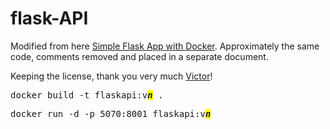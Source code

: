 # flask-API

Modified from here [Simple Flask App with Docker](https://github.com/chesahkalu/Simple-Flask-App-Docker). Approximately the same
code, comments removed and placed in a
separate document.

Keeping the license, thank you very much [Victor](https://github.com/chesahkalu)!

<pre>
docker build -t flaskapi:v<i style="background: yellow"><b>n</b></i> .
</pre>

<pre>
docker run -d -p 5070:8001 flaskapi:v<i style="background: yellow"><b>n</b></i>
</pre>

